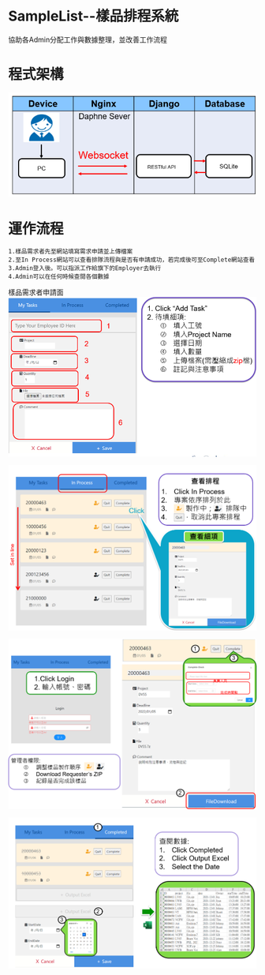 # SampleList--樣品排程系統
協助各Admin分配工作與數據整理，並改善工作流程

# 程式架構
![Task](https://github.com/BoJyun/SamlpeList/blob/master/artict.PNG)

# 運作流程
    1.樣品需求者先至網站填寫需求申請並上傳檔案
    2.至In Process網站可以查看排隊流程與是否有申請成功，若完成後可至Complete網站查看
    3.Admin登入後。可以指派工作給旗下的Employer去執行
    4.Admin可以在任何時候查閱各個數據
   樣品需求者申請面
   ![Task](https://github.com/BoJyun/SamlpeList/blob/master/task.PNG)
   
   ![inprocess](https://github.com/BoJyun/SamlpeList/blob/master/inprocess.PNG)
   
   ![admin](https://github.com/BoJyun/SamlpeList/blob/master/admin.PNG)
   
   ![complete](https://github.com/BoJyun/SamlpeList/blob/master/complete.PNG)
